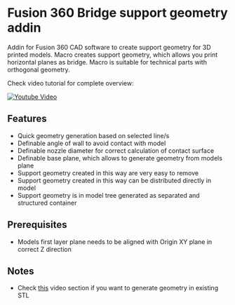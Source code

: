 # Fusion 360 Bridge support geometry addin
Addin for Fusion 360 CAD software to create support geometry for 3D printed models.
Macro creates support geometry, which allows you print horizontal planes as bridge. Macro is suitable for technical parts with orthogonal geometry.


Check video tutorial for complete overview:

[![Youtube Video](http://img.youtube.com/vi/LHlSZSK748o/0.jpg)](http://www.youtube.com/watch?v=LHlSZSK748o "Youtube Video")

## Features
- Quick geometry generation based on selected line/s
- Definable angle of wall to avoid contact with model
- Definable nozzle diameter for correct calculation of contact surface
- Definable base plane, which allows to generate geometry from models plane
- Support geometry created in this way are very easy to remove
- Support geometry created in this way can be distributed directly in model
- Support geometry is in model tree generated as separated and structured container


## Prerequisites
- Models first layer plane needs to be aligned with Origin XY plane in correct Z direction


## Notes
- Check [this](https://youtu.be/LHlSZSK748o?t=252) video section if you want to generate geometry in existing STL
